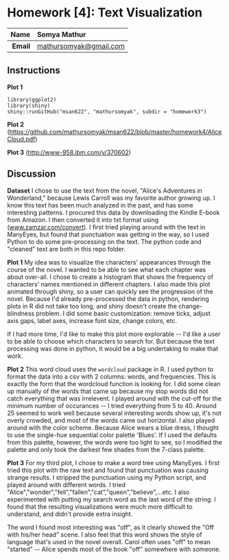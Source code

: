 Homework [4]: Text Visualization
==============================

| **Name**  | Somya Mathur  |
|----------:|:-------------|
| **Email** | mathursomyak@gmail.com |

## Instructions ##

**Plot 1**

```library(sqldf)
library(ggplot2)
library(shiny)
shiny::runGitHub("msan622", "mathursomyak", subdir = "homework3")
```

**Plot 2**
(https://github.com/mathursomyak/msan622/blob/master/homework4/AliceCloud.pdf)

**Plot 3**
(http://www-958.ibm.com/v/370602)

## Discussion ##

**Dataset**
I chose to use the text from the novel, "Alice's Adventures in Wonderland," because Lewis Carroll was my
favorite author growing up. I know this text has been much analyzed in the past, and has some interesting
patterns. 
I procured this data by downloading the Kindle E-book from Amazon. I then converted it into txt format 
using (www.zamzar.com/convert). I first tried playing around with the text in ManyEyes, but found 
that punctuation was getting in the way, so I used Python to do some pre-processing on the text. The python
code and "cleaned" text are both in this repo folder.

**Plot 1**
My idea was to visualize the characters' appearances through the course of the novel. I wanted to be able
to see what each chapter was about over-all. I chose to create a histogram that shows the frequency of
characters' names mentioned in different chapters. I also made this plot animated through shiny, so a user
can quickly see the progression of the novel. Because I'd already pre-processed the data in python, rendering
plots in R did not take too long, and shiny doesn't create the change-blindness problem. I did some basic
customization: remove ticks, adjust axis gaps, label axes, increase font size, change colors, etc.

If I had more time, I'd like to make this plot more explorable -- I'd like a user to be able to choose which
characters to search for. But because the text processing was done in python, it would be a big undertaking
to make that work.

**Plot 2**
This word cloud uses the ```wordcloud``` package in R. I used python to format the data into a csv with 2
columns: words, and frequencies. This is exactly the form that the wordcloud function is looking for. I did
some clean up manually of the words that came up because my stop words did not catch everything that was
irrelevent. 
I played around with the cut-off for the minimum number of occurances -- I tried everything from
5 to 40. Around 25 seemed to work well because several interesting words show up, it's not overly crowded, and
most of the words came out horizontal. I also played around with the color scheme. Because Alice wears a blue dress, I thought to use the single-hue
sequential color palette 'Blues'. If I used the defaults from this palette, however, the words were too light
to see, so I modified the palette and only took the darkest few shades from the 7-class palette.

**Plot 3**
For my third plot, I chose to make a word tree using ManyEyes. I first tried this plot with the raw text and 
found that punctuation was causing strange results. I stripped the punctuation using my Python script, and
played around with different words. I tried "Alice","wonder","fell","fallen","cat","queen","believe",...etc.
I also experimented with putting my search word as the last word of the string. I found that the resulting
visualizations were much more difficult to understand, and didn't provide extra insight.

The word I found most interesting was "off", as it clearly showed the "Off with his/her head" scene. I also
feel that this word shows the style of language that's used in the novel overall. Carol often uses "off" to
mean "started" -- Alice spends most of the book "off" somewhere with someone.


